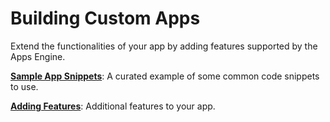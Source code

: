 # Building Custom Apps

Extend the functionalities of your app by adding features supported by the Apps Engine.

[**Sample App Snippets**](sample-app-snippets): A curated example of some common code snippets to use.

[**Adding Features**](adding-features): Additional features to your app.
